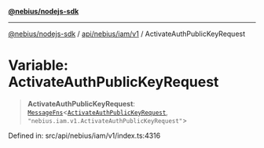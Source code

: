 [**@nebius/nodejs-sdk**](../../../../../README.md)

---

[@nebius/nodejs-sdk](../../../../../README.md) / [api/nebius/iam/v1](../README.md) / ActivateAuthPublicKeyRequest

# Variable: ActivateAuthPublicKeyRequest

> **ActivateAuthPublicKeyRequest**: [`MessageFns`](../../../../../runtime/protos/core/interfaces/MessageFns.md)\<[`ActivateAuthPublicKeyRequest`](../interfaces/ActivateAuthPublicKeyRequest.md), `"nebius.iam.v1.ActivateAuthPublicKeyRequest"`\>

Defined in: src/api/nebius/iam/v1/index.ts:4316
